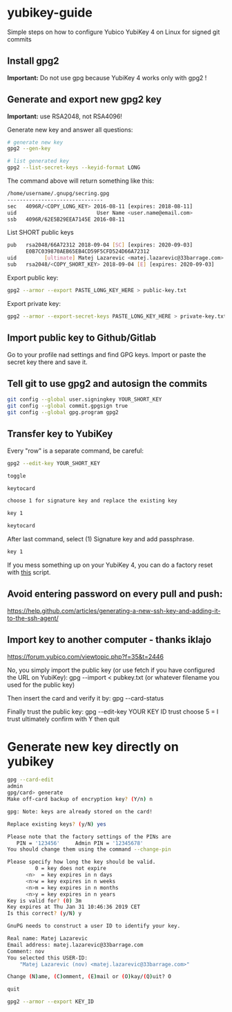 # yubikey-guide
Simple steps on how to configure Yubico YubiKey 4 on Linux for signed git commits

## Install gpg2 
__Important:__ Do not use gpg because YubiKey 4 works only with gpg2 !

## Generate and export new gpg2 key
__Important:__ use RSA2048, not RSA4096!

Generate new key and answer all questions:
```bash
# generate new key
gpg2 --gen-key
```

```bash
# list generated key
gpg2 --list-secret-keys --keyid-format LONG
```
The command above will return something like this:
```bash
/home/username/.gnupg/secring.gpg
-------------------------------
sec   4096R/<COPY_LONG_KEY> 2016-08-11 [expires: 2018-08-11]
uid                          User Name <user.name@email.com>
ssb   4096R/62E5B29EEA7145E 2016-08-11

```
List SHORT public keys
```bash
pub   rsa2048/66A72312 2018-09-04 [SC] [expires: 2020-09-03]
      E0B7C039870AEB65EB4CD59F5CFD524D66A72312
uid         [ultimate] Matej Lazarevic <matej.lazarevic@33barrage.com>
sub   rsa2048/<COPY_SHORT_KEY> 2018-09-04 [E] [expires: 2020-09-03]
```

Export public key: 
```bash
gpg2 --armor --export PASTE_LONG_KEY_HERE > public-key.txt
```

Export private key:
```bash
gpg2 --armor --export-secret-keys PASTE_LONG_KEY_HERE > private-key.txt
```

## Import public key to Github/Gitlab
Go to your profile nad settings and find GPG keys. Import or paste the secret key there and save it.

## Tell git to use gpg2 and autosign the commits

```bash
git config --global user.signingkey YOUR_SHORT_KEY
git config --global commit.gpgsign true 
git config --global gpg.program gpg2 
```

## Transfer key to YubiKey
Every "row" is a separate command, be careful:

```bash
gpg2 --edit-key YOUR_SHORT_KEY

toggle

keytocard

choose 1 for signature key and replace the existing key

key 1

keytocard
```

After last command, select (1) Signature key and add passphrase.

```bash
key 1

```


If you mess something up on your YubiKey 4, you can do a factory reset with [this](https://gist.github.com/pkirkovsky/c3d703633effbdfcb48c) script.

## Avoid entering password on every pull and push:
https://help.github.com/articles/generating-a-new-ssh-key-and-adding-it-to-the-ssh-agent/

## Import key to another computer - thanks iklajo

https://forum.yubico.com/viewtopic.php?f=35&t=2446

No, you simply import the public key (or use fetch if you have configured the URL on YubiKey):
gpg --import < pubkey.txt (or whatever filename you used for the public key)

Then insert the card and verify it by:
gpg --card-status

Finally trust the public key:
gpg --edit-key YOUR KEY ID
trust
choose 5 = I trust ultimately
confirm with Y
then quit

# Generate new key directly on yubikey
```bash
gpg --card-edit
admin
gpg/card> generate
Make off-card backup of encryption key? (Y/n) n

gpg: Note: keys are already stored on the card!

Replace existing keys? (y/N) yes

Please note that the factory settings of the PINs are
   PIN = '123456'     Admin PIN = '12345678'
You should change them using the command --change-pin

Please specify how long the key should be valid.
         0 = key does not expire
      <n>  = key expires in n days
      <n>w = key expires in n weeks
      <n>m = key expires in n months
      <n>y = key expires in n years
Key is valid for? (0) 3m
Key expires at Thu Jan 31 10:46:36 2019 CET
Is this correct? (y/N) y

GnuPG needs to construct a user ID to identify your key.

Real name: Matej Lazarevic
Email address: matej.lazarevic@33barrage.com
Comment: nov
You selected this USER-ID:
    "Matej Lazarevic (nov) <matej.lazarevic@33barrage.com>"

Change (N)ame, (C)omment, (E)mail or (O)kay/(Q)uit? O

quit

gpg2 --armor --export KEY_ID

```
